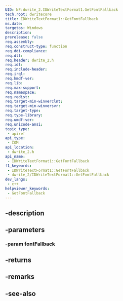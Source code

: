 ```yaml
---
UID: NF:dwrite_2.IDWriteTextFormat1.GetFontFallback
tech.root: dwritecore
title: IDWriteTextFormat1::GetFontFallback
ms.date: 
targetos: Windows
description: 
prerelease: false
req.assembly: 
req.construct-type: function
req.ddi-compliance: 
req.dll: 
req.header: dwrite_2.h
req.idl: 
req.include-header: 
req.irql: 
req.kmdf-ver: 
req.lib: 
req.max-support: 
req.namespace: 
req.redist: 
req.target-min-winverclnt: 
req.target-min-winversvr: 
req.target-type: 
req.type-library: 
req.umdf-ver: 
req.unicode-ansi: 
topic_type:
 - apiref
api_type:
 - COM
api_location:
 - dwrite_2.h
api_name:
 - IDWriteTextFormat1::GetFontFallback
f1_keywords:
 - IDWriteTextFormat1::GetFontFallback
 - dwrite_2/IDWriteTextFormat1::GetFontFallback
dev_langs:
 - c++
helpviewer_keywords:
 - GetFontFallback
---
```


## -description

## -parameters

### -param fontFallback

## -returns

## -remarks

## -see-also

